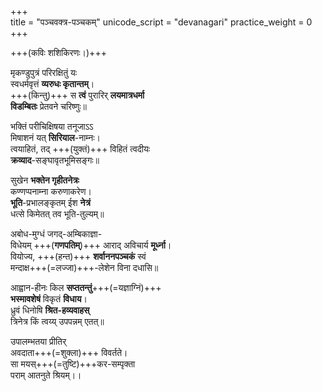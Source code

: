 +++  
title = "पञ्चवक्त्र-पञ्चकम्"
unicode_script = "devanagari"
practice_weight = 0
+++  

+++(कविः शशिकिरणः।)+++

मृकण्डुपुत्रं परिरक्षितुं यः  
स्वधर्मवृत्तं **व्यरुधः कृतान्तम्**।   
+++(किन्तु)+++ स **त्वं** पुरारिर् **लयमात्रधर्मा**  
**विडम्बितः** प्रेतवने चरिष्णुः॥   

भक्तिं परीचिक्षिषया तनूजाऽऽ  
मिषाशनं यत् **सिरियाल**-नाम्नः।  
त्वयाहितं, तद् +++(युक्तं)+++ विहितं त्वदीयः   
**क्रव्याद**-सङ्घावृतभूमिसङ्गः॥
  
सुखेन **भक्तेन गृहीतनेत्रः**  
कण्णप्पनाम्ना करुणाकरेण।  
**भूति**-प्रभालङ्कृतम् ईश **नेत्रं**  
धत्से किमेतत् तव भूति-तुल्यम्॥   

अबोध-मुग्धं जगद्-अम्बिकाज्ञा-  
विधेयम् +++(**गणपतिम्**)+++ आराद् अविचार्य **मूर्ध्ना**।   
वियोज्य, +++(हन्त)+++ **शर्वाननपञ्चकं** स्वं  
मन्दाक्ष+++(=लज्जा)+++-लेशेन विना दधासि॥   

आह्वान-हीनः किल **सप्ततन्तुं**+++(=यज्ञाग्निं)+++  
**भस्मावशेषं** विकृतं **विधाय**।   
ध्रुवं धिनोषि **श्रित-हव्यवाहस्**  
त्रिनेत्र किं त्वय्य् उपपन्नम् एतत्॥   
  
उपालम्भतया प्रीतिर्  
अवदाता+++(=शुक्ला)+++ विवर्तते।  
सा मयस्+++(=तुष्टि)+++कर-सम्पृक्ता  
पराम् आतनुते श्रियम्।।
